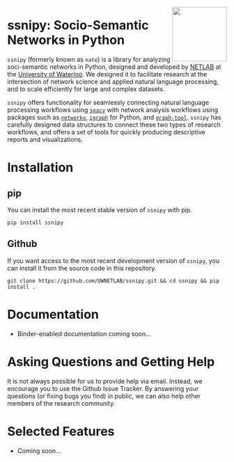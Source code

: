 <a href="https://uwaterloo.ca/networks-lab/"><img src="http://www.johnmclevey.com/assets/img/logo.png" width="125"  align="right" /></a>

# ssnipy: **S**ocio-**S**emantic **N**etworks in **Py**thon  

`ssnipy` (formerly known as `nate`) is a library for analyzing soci-semantic networks in Python, designed and developed by [NETLAB](https://uwaterloo.ca/networks-lab/) at the [University of Waterloo](https://uwaterloo.ca/). We designed it to facilitate research at the intersection of network science and applied natural language processing, and to scale efficiently for large and complex datasets. 

`ssnipy` offers functionality for seamlessly connecting natural language processing workflows using [`spacy`](https://github.com/explosion/spaCy) with network analysis workflows using packages such as [`networkx`](https://networkx.github.io/), [`igraph`](https://igraph.org/python/) for Python, and [`graph-tool`](https://graph-tool.skewed.de/). `ssnipy` has carefully designed data structures to connect these two types of research workflows, and offers a set of tools for quickly producing descriptive reports and visualizations. 

# Installation 

## pip 

You can install the most recent stable version of `ssnipy` with pip. 

`pip install ssnipy`

## Github 

If you want access to the most recent development version of `ssnipy`, you can install it from the source code in this repository. 

`git clone https://github.com/UWNETLAB/ssnipy.git && cd ssnipy && pip install .`

# Documentation 

* Binder-enabled documentation coming soon... 

# Asking Questions and Getting Help 

It is not always possible for us to provide help via email. Instead, we encourage you to use the Github Issue Tracker. By answering your questions (or fixing bugs you find) in public, we can also help other members of the research community. 

# Selected Features 

* Coming soon... 
